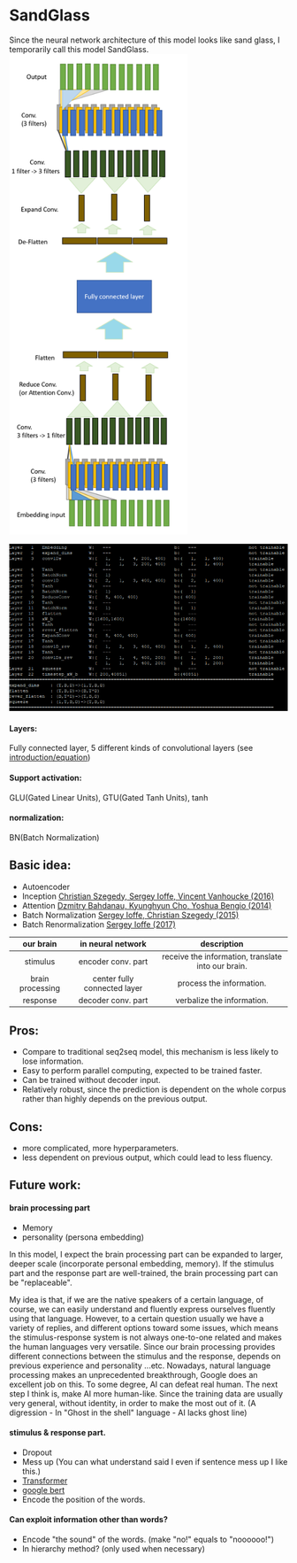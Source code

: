 # SandGlass
Since the neural network architecture of this model looks like sand glass, I temporarily call this model SandGlass.
<img src="introduction/sandglass.png" width="322">


<img src="introduction/sandglass_layer.png" width="602">

#### Layers: 
Fully connected layer, 5 different kinds of convolutional layers (see [introduction/equation](https://github.com/hchungdelta/Simple_NN_API/tree/master/NN_v3.0_SandGlass/introduction/equation))
#### Support activation: 
GLU(Gated Linear Units), GTU(Gated Tanh Units), tanh
#### normalization:
BN(Batch Normalization)

## Basic idea:
* Autoencoder
* Inception
[Christian Szegedy, Sergey Ioffe, Vincent Vanhoucke (2016)](https://ai.google/research/pubs/pub45169)
* Attention
[Dzmitry Bahdanau, Kyunghyun Cho, Yoshua Bengio (2014)](https://arxiv.org/abs/1409.0473)
* Batch Normalization
[Sergey Ioffe, Christian Szegedy (2015)](https://arxiv.org/abs/1502.03167)
* Batch Renormalization
[Sergey Ioffe (2017)](https://arxiv.org/abs/1702.03275)


| our brain       |      in neural network      |            description   |
| :---:           |           :---:             |            :---:         | 
|stimulus         |    encoder conv. part       | receive the information, translate into our brain. | 
| brain processing|center fully connected layer |    process the information. |
| response        |     decoder conv. part      |  verbalize the information. | 

## Pros:
- Compare to traditional seq2seq model, this mechanism is less likely to lose information.
- Easy to perform parallel computing, expected to be trained faster.
- Can be trained without decoder input. 
- Relatively robust, since the prediction is dependent on the whole corpus rather than highly depends on the previous output.

## Cons:
- more complicated, more hyperparameters.
- less dependent on previous output, which could lead to less fluency.

## Future work:



#### brain processing part
* Memory 
* personality (persona embedding)

In this model, I expect the brain processing part can be expanded to larger, deeper scale (incorporate personal embedding, memory).
If the stimulus part and the response part are well-trained, the brain processing part can be "replaceable". 

My idea is that, if we are the native speakers of a certain language, of course, we can easily understand and fluently express ourselves fluently using that language. However, to a certain question usually we have a variety of replies, and different options toward some issues, which means the stimulus-response system is not always one-to-one related and makes the human languages very versatile.
Since our brain processing provides different connections between the stimulus and the response, depends on previous experience and personality ...etc.
Nowadays, natural language processing makes an unprecedented breakthrough, Google does an excellent job on this. To some degree, AI can defeat real human. The next step I think is, make AI more human-like. Since the training data are usually very general, without identity, in order to make the most out of it. (A digression - In "Ghost in the shell" language - AI lacks ghost line)




#### stimulus & response part.
* Dropout
* Mess up  (You can what understand said I even if sentence mess up I like this.)
* [Transformer](https://arxiv.org/abs/1706.03762)
* [google bert](https://arxiv.org/pdf/1810.04805.pdf)
* Encode the position of the words.


#### Can exploit information other than words?
* Encode "the sound" of the words. (make "no!" equals to "noooooo!")
* In hierarchy method? (only used when necessary)
